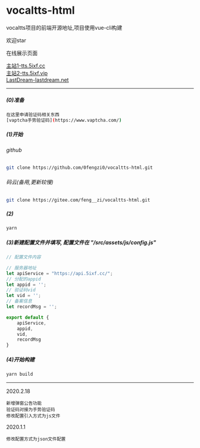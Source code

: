 # vocaltts-html
vocaltts项目的前端开源地址,项目使用vue-cli构建

欢迎star

在线展示页面

[主站1-tts.5ixf.cc](http://tts.5ixf.cc)        
[主站2-tts.5ixf.vip](http://tts.5ixf.vip)    
[LastDream-lastdream.net](https://www.lastdream.net/plugin.php?id=LD:VOCALTTS)

-------------------------------

##### (0)准备
``` bash
在这里申请验证码相关东西
[vaptcha手势验证码](https://www.vaptcha.com/)
```

##### (1)开始
###### github
``` bash
git clone https://github.com/0fengzi0/vocaltts-html.git
```
###### 码云(备用,更新较慢)
``` bash
git clone https://gitee.com/feng__zi/vocaltts-html.git
```

##### (2)
``` bash
yarn
```

##### (3)新建配置文件并填写, 配置文件在 "/src/assets/js/config.js"
``` javascript
// 配置文件内容

// 服务器地址
let apiService = "https://api.5ixf.cc/";
// 分配的appid
let appid = '';
// 验证码vid
let vid = '';
// 备案信息
let recordMsg = '';

export default {
    apiService,
    appid,
    vid,
    recordMsg
}
```

##### (4)开始构建
``` bash
yarn build
```
---------------------------------
2020.2.18
    
    新增弹窗公告功能
    验证码对接为手势验证码
    修改配置引入方式为js文件
2020.1.1

    修改配置方式为json文件配置
